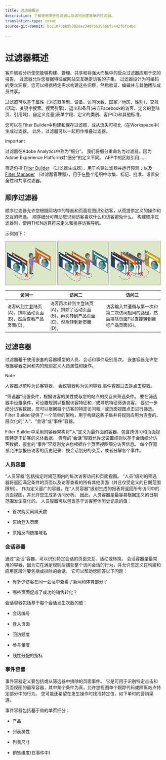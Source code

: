 ```yaml
---
title: 过滤器概述
description: 了解使用哪些过滤器以及如何创建简单的过滤器。
translation-type: tm+mt
source-git-commit: b521079bb9b3828ec3487b635366f5442f6fc4bd

---
```



# 过滤器概述

客户旅程分析使您能够构建、管理、共享和将强大而集中的受众过滤器应用于您的报告。 过滤器允许您根据特征或网站交互确定访客的子集。 过滤器设计为可编码的受众洞察，您可以根据特定需求构建这些洞察，然后验证、编辑并与其他团队成员共享。

过滤器可以基于属性（浏览器类型、设备、访问次数、国家／地区、性别）、交互(活动、关键字搜索、搜索引擎)、退出和条目(来自Facebook的访客、定义的登陆页、引用域)、自定义变量(表单字段、定义的类别、客户ID)和其他标准。

您可以在Filter Builder中构建和保存过滤器，或从流失可视化（在Workspace中）生成过滤器。 此外，过滤器可以一起用作堆叠过滤器。

>[!IMPORTANT]
过滤器在Adobe Analytics中称为“细分”。 我们将细分重命名为过滤器，因为Adobe Experience Platform对“细分”的定义不同。 AEP中的区段引用……

筛选包括 [Filter Builder](/help/components/filters/create-filters.md) （过滤器生成器），用于构建过滤器并运行预测；以及 [Filter Manager](/help/components/filters/manage-filters.md) （过滤器管理器），用于在整个组织中收集、标记、批准、设置安全性和共享过滤器。

## 顺序过滤器

顺序过滤器允许您根据网站中的导航和页面视图识别访客，从而提供定义的操作和交互的筛选。 顺序细分可帮助您识别访客喜欢什么和访客避免什么。 构建顺序过滤器时，使用THEN运算符来定义和排序访客导航。

示例如下：

![](assets/sequential_fil.png)

| 访问一 | 访问二 | 访问三 |
|---|---|---|
| 访客转到主登陆页(A)，排除活动页面(B)，然后查看产品页面(C)。 | 访客再次转到主登陆页(A)，排除了活动页面(B)，再次转到产品页面(C)，然后转到新页面(D)。 | 访客输入并遵循与第一次和第二次访问相同的路径，然后排除页面F以直接转到目标产品页面(G)。 |

## 过滤容器

过滤器基于使用嵌套的容器模型的人员、会话和事件级别层次。 嵌套容器允许您根据容器之间和内的规则定义人员属性和操作。

>[!NOTE]
>人容器以前称为访客容器。 会议容器称为访问容器,事件容器过去是点击容器。

“筛选器”设置条件，根据访客的属性或与您的站点的交互来筛选条件。 要在筛选器中设置条件，可设置规则以根据访客特征和／或导航特征筛选访客。 要进一步细分访客数据，您可以根据每个访客的特定访问和／或页面视图点击进行筛选。 Filter Builder提供了一个简单的架构，用于构建这些子集并将规则应用为嵌套的、层次化的“人”、“会话”或“事件”容器。

Filter Builder中采用的容器架构将“人”定义为最外面的容器，包含跨访问和页面视图特定于访客的总体数据。 嵌套的“会话”容器允许您设置规则以基于会话细分访客数据，嵌套的“事件”容器则允许您根据各个页面视图细分访客信息。 每个容器都允许您报告访客的历史记录、按会话划分的交互，或者分解各个事件。

### 人员容器

“人员容器”包括指定时间范围内的每次访客访问和页面视图。 “人员”级别的筛选器将返回满足条件的页面以及访客查看的所有其他页面（并且仅受定义的日期范围限制）。 作为定义最广的容器，在“人员容器”级别生成的报表将返回所有访问中的页面视图，并允许您生成多访问分析。 因此，人员容器是最容易根据定义的日期范围发生变化的。
人员容器可以包含基于访客整体历史记录的值：

* 首次购买间隔天数

* 原始登入页面

* 原始反向链接域名

### 会话容器

通过“会话”容器，可以识别特定会话的页面交互、活动或转换。 会话容器是最常用的容器，因为它在满足规则后捕获整个访问会话的行为，并允许您定义在构建和应用区段时要包括或排除的会话。 它可以帮助您回答以下问题：

* 有多少访客在同一会话中查看了新闻和体育部分？

* 哪些页面促成了成功的销售转化？

会话容器包括基于每个会话发生次数的值：

* 会话编号

* 登入页面

* 回访频度

* 参与量度

* 线性分配的指标

### 事件容器

事件容器定义要包括或从筛选器中排除的页面事件。 它是可用于识别特定点击和页面视图的最窄容器，其中某个条件为真，允许您视图单个跟踪代码或隔离站点特定部分中的行为。 您可能还希望在发生操作时找准特定值，如下单时的营销渠道。

事件容器包括基于值的单页细分：

* 产品

* 列表属性

* 列表尺寸

* 销售维度(在事件中)